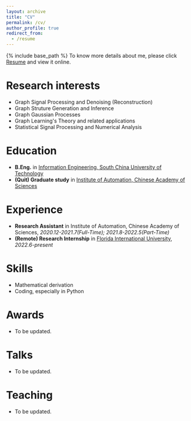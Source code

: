 ```yaml
---
layout: archive
title: "CV"
permalink: /cv/
author_profile: true
redirect_from:
  - /resume
---
```


{% include base_path %}
To know more details about me, please click [Resume](/files/CV_guoming_li.pdf) and view it online.

Research interests
======
* Graph Signal Processing and Denoising (Reconstruction)
* Graph Struture Generation and Inference
* Graph Gaussian Processes
* Graph Learning's Theory and related applications
* Statistical Signal Processing and Numerical Analysis

Education
======
* **B.Eng.** in [Information Engineering, South China University of Technology](http://www2.scut.edu.cn/ee_en/)
* **(Quit) Graduate study** in [Institute of Automation, Chinese Academy of Sciences](http://english.ia.cas.cn/)

Experience
======
* **Research Assistant** in Institute of Automation, Chinese Academy of Sciences, *2020.12-2021.7(Full-Time); 2021.8-2022.5(Part-Time)*
* **(Remote) Research Internship** in [Florida International University](https://www.cis.fiu.edu/), *2022.6-present*
  
Skills
======
* Mathematical derivation
* Coding, especially in Python

Awards
======
* To be updated.
  
Talks
======
* To be updated.
  
Teaching
======
* To be updated.
